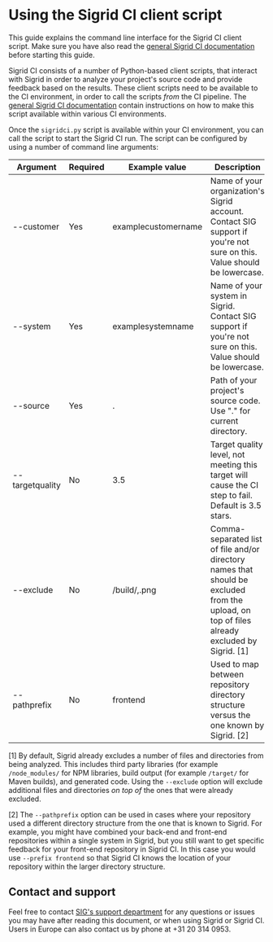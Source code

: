 Using the Sigrid CI client script
=================================

This guide explains the command line interface for the Sigrid CI client script. Make sure you have also read the [general Sigrid CI documentation](README.md) before starting this guide.

Sigrid CI consists of a number of Python-based client scripts, that interact with Sigrid in order to analyze your project's source code and provide feedback based on the results. These client scripts need to be available to the CI environment, in order to call the scripts *from* the CI pipeline. The [general Sigrid CI documentation](README.md) contain instructions on how to make this script available within various CI environments. 

Once the `sigridci.py` script is available within your CI environment, you can call the script to start the Sigrid CI run. The script can be configured by using a number of command line arguments:

| Argument        | Required | Example value       | Description                                                                                                                              |
|-----------------|----------|---------------------|------------------------------------------------------------------------------------------------------------------------------------------|
| --customer      | Yes      | examplecustomername | Name of your organization's Sigrid account. Contact SIG support if you're not sure on this. Value should be lowercase.                   |
| --system        | Yes      | examplesystemname   | Name of your system in Sigrid. Contact SIG support if you're not sure on this. Value should be lowercase.                                |
| --source        | Yes      | .                   | Path of your project's source code. Use "." for current directory.                                                                       |
| --targetquality | No       | 3.5                 | Target quality level, not meeting this target will cause the CI step to fail. Default is 3.5 stars.                                      |
| --exclude       | No       | /build/,.png        | Comma-separated list of file and/or directory names that should be excluded from the upload, on top of files already excluded by Sigrid. [1] |
| --pathprefix    | No       | frontend            | Used to map between repository directory structure versus the one known by Sigrid. [2]                                                       |

[1] By default, Sigrid already excludes a number of files and directories from being analyzed. This includes third party libraries (for example `/node_modules/` for NPM libraries, build output (for example `/target/` for Maven builds), and generated code. Using the `--exclude` option will exclude additional files and directories *on top of* the ones that were already excluded.

[2] The `--pathprefix` option can be used in cases where your repository used a different directory structure from the one that is known to Sigrid. For example, you might have combined your back-end and front-end repositories within a single system in Sigrid, but you still want to get specific feedback for your front-end repository in Sigrid CI. In this case you would use `--prefix frontend` so that Sigrid CI knows the location of your repository within the larger directory structure.

## Contact and support

Feel free to contact [SIG's support department](mailto:support@softwareimprovementgroup.com) for any questions or issues you may have after reading this document, or when using Sigrid or Sigrid CI. Users in Europe can also contact us by phone at +31 20 314 0953.
